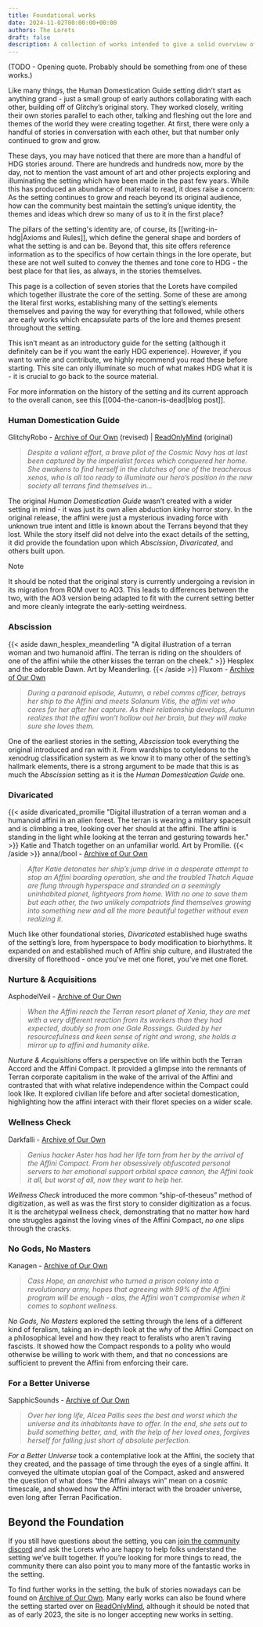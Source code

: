 ```yaml
---
title: Foundational works
date: 2024-11-02T00:00:00+00:00
authors: The Lorets
draft: false
description: A collection of works intended to give a solid overview of the setting and its themes.
---
```


(TODO - Opening quote. Probably should be something from one of these works.)

Like many things, the Human Domestication Guide setting didn’t start as anything grand - just a small group of early authors collaborating with each other, building off of Glitchy’s original story. They worked closely, writing their own stories parallel to each other, talking and fleshing out the lore and themes of the world they were creating together. At first, there were only a handful of stories in conversation with each other, but that number only continued to grow and grow.

These days, you may have noticed that there are more than a handful of HDG stories around. There are hundreds and hundreds now, more by the day, not to mention the vast amount of art and other projects exploring and illuminating the setting which have been made in the past few years. While this has produced an abundance of material to read, it does raise a concern: As the setting continues to grow and reach beyond its original audience, how can the community best maintain the setting’s unique identity, the themes and ideas which drew so many of us to it in the first place?

The pillars of the setting's identity are, of course, its [[writing-in-hdg|Axioms and Rules]], which define the general shape and borders of what the setting is and can be. Beyond that, this site offers reference information as to the specifics of how certain things in the lore operate, but these are not well suited to convey the themes and tone core to HDG - the best place for that lies, as always, in the stories themselves.

This page is a collection of seven stories that the Lorets have compiled which together illustrate the core of the setting. Some of these are among the literal first works, establishing many of the setting’s elements themselves and paving the way for everything that followed, while others are early works which encapsulate parts of the lore and themes present throughout the setting.

This isn’t meant as an introductory guide for the setting (although it definitely can be if you want the early HDG experience). However, if you want to write and contribute, we highly recommend you read these before starting. This site can only illuminate so much of what makes HDG what it is - it is crucial to go back to the source material.

For more information on the history of the setting and its current approach to the overall canon, see this [[004-the-canon-is-dead|blog post]].
### Human Domestication Guide
GlitchyRobo - [Archive of Our Own](https://archiveofourown.org/works/45190954/) (revised) | [ReadOnlyMind](https://readonlymind.com/@GlitchyRobo/HumanDomesticationGuide/) (original)

> *Despite a valiant effort, a brave pilot of the Cosmic Navy has at last been captured by the imperialist forces which conquered her home. She awakens to find herself in the clutches of one of the treacherous xenos, who is all too ready to illuminate our hero’s position in the new society all terrans find themselves in…*

The original *Human Domestication Guide* wasn’t created with a wider setting in mind - it was just its own alien abduction kinky horror story. In the original release, the affini were just a mysterious invading force with unknown true intent and little is known about the Terrans beyond that they lost. While the story itself did not delve into the exact details of the setting, it did provide the foundation upon which *Abscission*, *Divaricated*, and others built upon.

> [!NOTE]
> It should be noted that the original story is currently undergoing a revision in its migration from ROM over to AO3. This leads to differences between the two, with the AO3 version being adapted to fit with the current setting better and more cleanly integrate the early-setting weirdness.
### Abscission
{{< aside dawn_hesplex_meanderling "A digital illustration of a terran woman and two humanoid affini. The terran is riding on the shoulders of one of the affini while the other kisses the terran on the cheek." >}}
    Hesplex and the adorable Dawn.
    Art by Meanderling.
{{< /aside >}}
Fluxom - [Archive of Our Own](https://archiveofourown.org/works/44917270/)

> *During a paranoid episode, Autumn, a rebel comms officer, betrays her ship to the Affini and meets Solanum Vitis, the affini vet who cares for her after her capture. As their relationship develops, Autumn realizes that the affini won’t hollow out her brain, but they will make sure she loves them.*

One of the earliest stories in the setting, *Abscission* took everything the original introduced and ran with it. From wardships to cotyledons to the xenodrug classification system as we know it to many other of the setting’s hallmark elements, there is a strong argument to be made that this is as much the *Abscission* setting as it is the *Human Domestication Guide* one.
### Divaricated
{{< aside divaricated_promilie "Digital illustration of a terran woman and a humanoid affini in an alien forest. The terran is wearing a military spacesuit and is climbing a tree, looking over her should at the affini. The affini is standing in the light while looking at the terran and gesturing towards her." >}}
    Katie and Thatch together on an unfamiliar world.
    Art by Promilie.
{{< /aside >}}
anna//bool - [Archive of Our Own](https://archiveofourown.org/works/41618376/)

> *After Katie detonates her ship’s jump drive in a desperate attempt to stop an Affini boarding operation, she and the troubled Thatch Aquae are flung through hyperspace and stranded on a seemingly uninhabited planet, lightyears from home. With no one to save them but each other, the two unlikely compatriots find themselves growing into something new and all the more beautiful together without even realizing it.*

Much like other foundational stories, *Divaricated* established huge swaths of the setting’s lore, from hyperspace to body modification to biorhythms. It expanded on and established much of Affini ship culture, and illustrated the diversity of florethood - once you’ve met one floret, you’ve met one floret.
### Nurture & Acquisitions
AsphodelVeil - [Archive of Our Own](https://archiveofourown.org/works/48096388/)

> *When the Affini reach the Terran resort planet of Xenia, they are met with a very different reaction from its workers than they had expected, doubly so from one Gale Rossings. Guided by her resourcefulness and keen sense of right and wrong, she holds a mirror up to affini and humanity alike.*

*Nurture & Acquisitions* offers a perspective on life within both the Terran Accord and the Affini Compact. It provided a glimpse into the remnants of Terran corporate capitalism in the wake of the arrival of the Affini and contrasted that with what relative independence within the Compact could look like. It explored civilian life before and after societal domestication, highlighting how the affini interact with their floret species on a wider scale.
### Wellness Check
Darkfalli - [Archive of Our Own](https://archiveofourown.org/works/41249283/)

> *Genius hacker Aster has had her life torn from her by the arrival of the Affini Compact. From her obsessively obfuscated personal servers to her emotional support orbital space cannon, the Affini took it all, but worst of all, now they want to help her.*

*Wellness Check* introduced the more common “ship-of-theseus” method of digitization, as well as was the first story to consider digitization as a focus. It is the archetypal wellness check, demonstrating that no matter how hard one struggles against the loving vines of the Affini Compact, *no one* slips through the cracks.
### No Gods, No Masters
Kanagen - [Archive of Our Own](https://archiveofourown.org/works/44810131/)

> *Cass Hope, an anarchist who turned a prison colony into a revolutionary army, hopes that agreeing with 99% of the Affini program will be enough - alas, the Affini won't compromise when it comes to sophont wellness.*

*No Gods, No Masters* explored the setting through the lens of a different kind of feralism, taking an in-depth look at the *why* of the Affini Compact on a philosophical level and how they react to feralists who aren't raving fascists. It showed how the Compact responds to a polity who would otherwise be willing to work with them, and that no concessions are sufficient to prevent the Affini from enforcing their care.
### For a Better Universe
SapphicSounds - [Archive of Our Own](https://archiveofourown.org/works/47826115/)

> *Over her long life, Alcea Pallis sees the best and worst which the universe and its inhabitants have to offer. In the end, she sets out to build something better, and, with the help of her loved ones, forgives herself for falling just short of absolute perfection.*

*For a Better Universe* took a contemplative look at the Affini, the society that they created, and the passage of time through the eyes of a single affini. It conveyed the ultimate utopian goal of the Compact, asked and answered the question of what does “the Affini always win” mean on a cosmic timescale, and showed how the Affini interact with the broader universe, even long after Terran Pacification.
## Beyond the Foundation
If you still have questions about the setting, you can [join the community discord](http://discord.humandomestication.guide/) and ask the Lorets who are happy to help folks understand the setting we’ve built together. If you’re looking for more things to read, the community there can also point you to many more of the fantastic works in the setting.

To find further works in the setting, the bulk of stories nowadays can be found on [Archive of Our Own](https://archiveofourown.org/tags/Human%20Domestication%20Guide%20-%20GlitchyRobo/works). Many early works can also be found where the setting started over on [ReadOnlyMind](https://readonlymind.com/search/?q=%23Human_Domestication_Guide), although it should be noted that as of early 2023, the site is no longer accepting new works in setting.